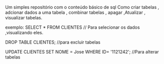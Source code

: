 Um simples repositório com o conteúdo básico de sql 
Como criar tabelas , adcionar dados a uma tabela , combinar tabelas , apagar ,Atualizar , visualizar tabelas.

exemplo:
SELECT * FROM CLIENTES // Para selecionar os dados ,visualizando eles.

DROP TABLE CLIENTES; //para excluir tabelas 

UPDATE CLIENTES SET NOME = Jose WHERE ID= '1121242';  //Para alterar tabelas

